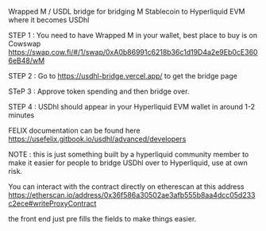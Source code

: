 Wrapped M / USDL bridge for bridging M Stablecoin to Hyperliquid EVM where it becomes USDhl

STEP 1 : You need to have Wrapped M in your wallet, best place to buy is on Cowswap https://swap.cow.fi/#/1/swap/0xA0b86991c6218b36c1d19D4a2e9Eb0cE3606eB48/wM

STEP 2 : Go to https://usdhl-bridge.vercel.app/  to get the bridge page

STeP 3 : Approve token spending and then bridge over.

STEP 4 : USDhl should appear in your Hyperliquid EVM wallet in around 1-2 minutes

FELIX documentation can be found here https://usefelix.gitbook.io/usdhl/advanced/developers

NOTE : this is just something built by a hyperliquid community member to make it easier for people to bridge USDhl over to Hyperliquid, use at own risk.

You can interact with the contract directly on etherescan at this address https://etherscan.io/address/0x36f586a30502ae3afb555b8aa4dcc05d233c2ece#writeProxyContract

the front end just pre fills the fields to make things easier.
